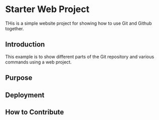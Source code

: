 # Starter Web Project

THis is a simple website project for showing how to use Git and Github together.
## Introduction

This example is to show different parts of the Git repository and various commands using a web project.

## Purpose

## Deployment

## How to Contribute

